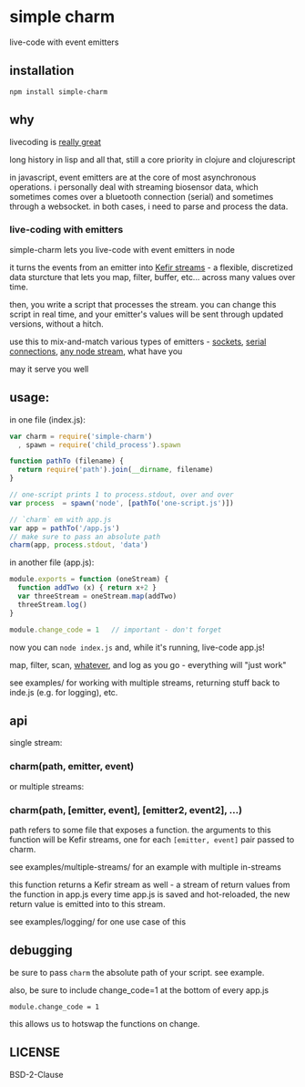 # simple charm

live-code with event emitters

## installation

    npm install simple-charm

## why

livecoding is [really great](http://toplap.org/bricolage-the-world-of-live-coding/)

long history in lisp and all that, still a core priority in clojure and clojurescript

in javascript, event emitters are at the core of most asynchronous operations. i personally deal with streaming biosensor data, which sometimes comes over a bluetooth connection (serial) and sometimes through a websocket. in both cases, i need to parse and process the data. 

### live-coding with emitters

simple-charm lets you live-code with event emitters in node

it turns the events from an emitter into [Kefir streams](https://rpominov.github.io/kefir/) - a flexible, discretized data sturcture that lets you map, filter, buffer, etc... across many values over time.

then, you write a script that processes the stream. you can change this script in real time, and your emitter's values will be sent through updated versions, without a hitch.

use this to mix-and-match various types of emitters - [sockets](https://github.com/maxogden/websocket-stream), [serial connections](https://www.npmjs.com/package/serialport2), [any node stream](https://github.com/substack/stream-handbook), what have you

may it serve you well

## usage:

in one file (index.js):

```javascript
var charm = require('simple-charm')
  , spawn = require('child_process').spawn

function pathTo (filename) { 
  return require('path').join(__dirname, filename)
}

// one-script prints 1 to process.stdout, over and over
var process  = spawn('node', [pathTo('one-script.js')])

// `charm` em with app.js
var app = pathTo('/app.js')
// make sure to pass an absolute path
charm(app, process.stdout, 'data')
```

in another file (app.js):
 
```javascript
module.exports = function (oneStream) {
  function addTwo (x) { return x+2 }
  var threeStream = oneStream.map(addTwo)
  threeStream.log()
}

module.change_code = 1   // important - don't forget
```

now you can `node index.js` and, while it's running, live-code app.js!

map, filter, scan, [whatever](https://rpominov.github.io/kefir/), and log as you go - everything will "just work"

see examples/ for working with multiple streams, returning stuff back to inde.js (e.g. for logging), etc.

## api

single stream:

### charm(path, emitter, event)

or multiple streams:

### charm(path, [emitter, event], [emitter2, event2], ...)

path refers to some file that exposes a function.
the arguments to this function will be Kefir streams, 
 one for each `[emitter, event]` pair passed to charm.

see examples/multiple-streams/ for an example with multiple in-streams

this function returns a Kefir stream as well - 
a stream of return values from the function in app.js
every time app.js is saved and hot-reloaded, 
the new return value is emitted into to this stream.

see examples/logging/ for one use case of this

## debugging

be sure to pass `charm` the absolute path of your script. see example.

also, be sure to include change_code=1 at the bottom of every app.js

    module.change_code = 1   

this allows us to hotswap the functions on change.

## LICENSE

BSD-2-Clause
